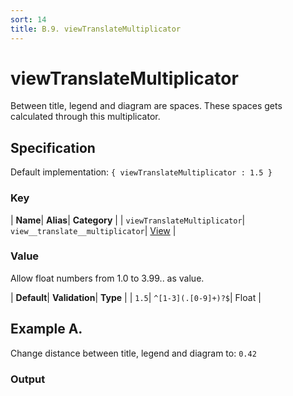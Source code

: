 ```yaml
---
sort: 14
title: B.9. viewTranslateMultiplicator
---
```

# viewTranslateMultiplicator

Between title, legend and diagram are spaces. These spaces gets calculated through this multiplicator.


## Specification

Default implementation: ```{ viewTranslateMultiplicator : 1.5 }```

### Key

| **Name**| **Alias**| **Category** |
| ```viewTranslateMultiplicator```| ```view__translate__multiplicator```| [View](../options/#view) |

### Value

Allow float numbers from 1.0 to 3.99.. as value.

| **Default**| **Validation**| **Type** |
| ```1.5```| ```^[1-3](.[0-9]+)?$```| Float |



## Example A.

Change distance between title, legend and diagram to: ```0.42```

### Output

  <div id="a">
      <script> 
          d3.statosio( 
    file, 
    "name", 
    [ "mobile" ], 
    { "viewTranslateMultiplicator" : 0.42, "view__dom_id" : "a" }
)

      </script>
  </div>

Open output in a [blank window](../sources/viewTranslateMultiplicator--example-a.html){:target="_self"}. 
Download examples [as zip](../sources/viewTranslateMultiplicator.zip){:target="_blank"}. 

### Parameters

This dataset shows the mobile google pagerank performance score for a certain website.

| | **Value** | **Type** |
|------:|:------|:------|
| **Source** | ["../data/performance.json"](../data/performance.json) | String |
| **X** | ```"name"``` | String |
| **Y** | ```[ "mobile" ]``` | Array |
| **Options** | ```{ "viewTranslateMultiplicator" : 0.42 }``` | Object |


### Javascript

* Invoke Function

```javascript
d3.statosio( 
    file, 
    "name", 
    [ "mobile" ], 
    { "viewTranslateMultiplicator" : 0.42 }
)
```

* HTML Implementation

```html
<!DOCTYPE html>
<head>
    <title>d3.statosio - viewTranslateMultiplicator</title>
    <meta content="text/html;charset=utf-8" http-equiv="Content-Type">
    <meta content="utf-8" http-equiv="encoding">
    <script src="https://cdnjs.cloudflare.com/ajax/libs/d3/6.2.0/d3.js"></script>
    <script src="https://cdnjs.cloudflare.com/ajax/libs/statosio/0.9/statosio.js"></script>
</head>
<body>
    <script>
        d3.json( "../data/performance.json" )
            .then( ( file ) => {
                d3.statosio( 
                    file, 
                    "name", 
                    [ "mobile" ], 
                    { "viewTranslateMultiplicator" : 0.42 }
                )
            } )
    </script>
</body>
```
### Ruby

* Gem Install

```ruby
gem install statosio
gem install prawn
gem install prawn-svg
```

* Implementation

```ruby
require "statosio"
require "prawn"
require "prawn-svg"

file = File.read( "../data/performance.json" )
dataset = JSON.parse( file )

statosio = Statosio::Generate.new
chart = statosio.svg(
    dataset: dataset,
    x: "name", 
    y: [ "mobile" ],
    options: {"viewTranslateMultiplicator"=>0.42}
    
)

Prawn::Document.generate( "statosio.pdf" ) do | pdf |
  pdf.svg( chart, width: 500 )
end
```
## Example B.

Change distance between title, legend and diagram to: ```2.42```

### Output

  <div id="b">
      <script> 
          d3.statosio( 
    file, 
    "name", 
    [ "mobile" ], 
    { "viewTranslateMultiplicator" : 2.42, "view__dom_id" : "b" }
)

      </script>
  </div>

Open output in a [blank window](../sources/viewTranslateMultiplicator--example-b.html){:target="_self"}. 
Download examples [as zip](../sources/viewTranslateMultiplicator.zip){:target="_blank"}. 

### Parameters

This dataset shows the mobile google pagerank performance score for a certain website.

| | **Value** | **Type** |
|------:|:------|:------|
| **Source** | ["../data/performance.json"](../data/performance.json) | String |
| **X** | ```"name"``` | String |
| **Y** | ```[ "mobile" ]``` | Array |
| **Options** | ```{ "viewTranslateMultiplicator" : 2.42 }``` | Object |


### Javascript

* Invoke Function

```javascript
d3.statosio( 
    file, 
    "name", 
    [ "mobile" ], 
    { "viewTranslateMultiplicator" : 2.42 }
)
```

* HTML Implementation

```html
<!DOCTYPE html>
<head>
    <title>d3.statosio - viewTranslateMultiplicator</title>
    <meta content="text/html;charset=utf-8" http-equiv="Content-Type">
    <meta content="utf-8" http-equiv="encoding">
    <script src="https://cdnjs.cloudflare.com/ajax/libs/d3/6.2.0/d3.js"></script>
    <script src="https://cdnjs.cloudflare.com/ajax/libs/statosio/0.9/statosio.js"></script>
</head>
<body>
    <script>
        d3.json( "../data/performance.json" )
            .then( ( file ) => {
                d3.statosio( 
                    file, 
                    "name", 
                    [ "mobile" ], 
                    { "viewTranslateMultiplicator" : 2.42 }
                )
            } )
    </script>
</body>
```
### Ruby

* Gem Install

```ruby
gem install statosio
gem install prawn
gem install prawn-svg
```

* Implementation

```ruby
require "statosio"
require "prawn"
require "prawn-svg"

file = File.read( "../data/performance.json" )
dataset = JSON.parse( file )

statosio = Statosio::Generate.new
chart = statosio.svg(
    dataset: dataset,
    x: "name", 
    y: [ "mobile" ],
    options: {"viewTranslateMultiplicator"=>2.42}
    
)

Prawn::Document.generate( "statosio.pdf" ) do | pdf |
  pdf.svg( chart, width: 500 )
end
```
